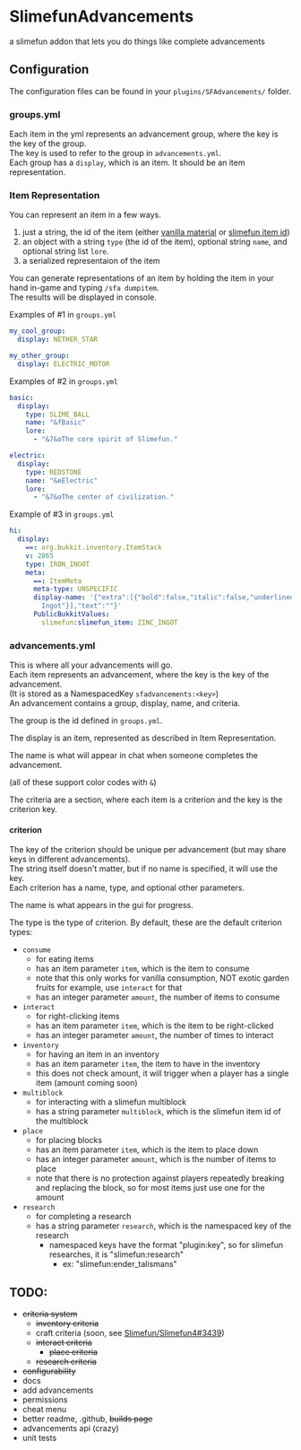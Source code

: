 # SlimefunAdvancements

a slimefun addon that lets you do things like complete advancements

## Configuration

The configuration files can be found in your `plugins/SFAdvancements/` folder.

### groups.yml

Each item in the yml represents an advancement group, where the key is the key of the group.<br>
The key is used to refer to the group in `advancements.yml`.<br>
Each group has a `display`, which is an item. It should be an item representation.

### Item Representation

You can represent an item in a few ways.<br>
1. just a string, the id of the item (either [vanilla material](https://hub.spigotmc.org/javadocs/spigot/org/bukkit/Material.html) or [slimefun item id](https://sf-items.walshy.dev/))
2. an object with a string `type` (the id of the item), optional string `name`, and optional string list `lore`.
3. a serialized representaion of the item

You can generate representations of an item by holding the item in your hand in-game and typing `/sfa dumpitem`.<br>
The results will be displayed in console.

Examples of #1 in `groups.yml`
```yaml
my_cool_group:
  display: NETHER_STAR

my_other_group:
  display: ELECTRIC_MOTOR
```

Examples of #2 in `groups.yml`
```yaml
basic:
  display:
    type: SLIME_BALL
    name: "&fBasic"
    lore:
      - "&7&oThe core spirit of Slimefun."

electric:
  display:
    type: REDSTONE
    name: "&eElectric"
    lore:
      - "&7&oThe center of civilization."
```

Example of #3 in `groups.yml`
```yaml
hi:
  display:
    ==: org.bukkit.inventory.ItemStack
    v: 2865
    type: IRON_INGOT
    meta:
      ==: ItemMeta
      meta-type: UNSPECIFIC
      display-name: '{"extra":[{"bold":false,"italic":false,"underlined":false,"strikethrough":false,"obfuscated":false,"color":"aqua","text":"Zinc
        Ingot"}],"text":""}'
      PublicBukkitValues:
        slimefun:slimefun_item: ZINC_INGOT
```

### advancements.yml

This is where all your advancements will go.<br>
Each item represents an advancement, where the key is the key of the advancement.<br>
(It is stored as a NamespacedKey `sfadvancements:<key>`)<br>
An advancement contains a group, display, name, and criteria.<br>

The group is the id defined in `groups.yml`.

The display is an item, represented as described in Item Representation.

The name is what will appear in chat when someone completes the advancement.

(all of these support color codes with `&`)

The criteria are a section, where each item is a criterion and the key is the criterion key.

#### criterion

The key of the criterion should be unique per advancement (but may share keys in different advancements).<br>
The string itself doesn't matter, but if no name is specified, it will use the key.<br>
Each criterion has a name, type, and optional other parameters.

The name is what appears in the gui for progress. 

The type is the type of criterion. By default, these are the default criterion types:
- `consume`
  - for eating items
  - has an item parameter `item`, which is the item to consume
  - note that this only works for vanilla consumption, NOT exotic garden fruits for example, use `interact` for that
  - has an integer parameter `amount`, the number of items to consume
- `interact`
  - for right-clicking items
  - has an item parameter `item`, which is the item to be right-clicked
  - has an integer parameter `amount`, the number of times to interact
- `inventory`
  - for having an item in an inventory
  - has an item parameter `item`, the item to have in the inventory
  - this does not check amount, it will trigger when a player has a single item (amount coming soon)
- `multiblock`
  - for interacting with a slimefun multiblock
  - has a string parameter `multiblock`, which is the slimefun item id of the multiblock
- `place`
  - for placing blocks
  - has an item parameter `item`, which is the item to place down
  - has an integer parameter `amount`, which is the number of items to place
  - note that there is no protection against players repeatedly breaking and replacing the block, so for most items just use one for the amount
- `research`
  - for completing a research
  - has a string parameter `research`, which is the namespaced key of the research
    - namespaced keys have the format "plugin:key", so for slimefun researches, it is "slimefun:research"
      - ex: "slimefun:ender_talismans"

## TODO:
- ~~criteria system~~
  - ~~inventory criteria~~
  - craft criteria (soon, see [Slimefun/Slimefun4#3439](https://github.com/Slimefun/Slimefun4/pull/3439))
  - ~~interact criteria~~
      - ~~place criteria~~
  - ~~research criteria~~
- ~~configurability~~
- docs
- add advancements
- permissions
- cheat menu
- better readme, .github, ~~builds page~~
- advancements api (crazy)
- unit tests